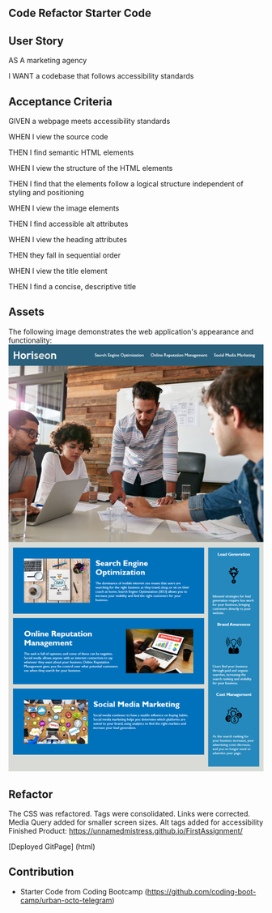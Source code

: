 ## Code Refactor Starter Code

## User Story

AS A marketing agency

I WANT a codebase that follows accessibility standards



## Acceptance Criteria

GIVEN a webpage meets accessibility standards

WHEN I view the source code

THEN I find semantic HTML elements

WHEN I view the structure of the HTML elements

THEN I find that the elements follow a logical structure independent of styling and positioning

WHEN I view the image elements

THEN I find accessible alt attributes

WHEN I view the heading attributes

THEN they fall in sequential order

WHEN I view the title element

THEN I find a concise, descriptive title

## Assets
The following image demonstrates the web application's appearance and functionality:
![Horiseon Social Services](Develop/assets/images/main.png)

## Refactor
The CSS was refactored. Tags were consolidated. 
Links were corrected.
Media Query added for smaller screen sizes.
Alt tags added for accessibility
Finished Product: https://unnamedmistress.github.io/FirstAssignment/

[Deployed GitPage] (html)



## Contribution
* Starter Code from Coding Bootcamp
(https://github.com/coding-boot-camp/urban-octo-telegram)